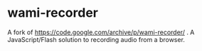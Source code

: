 # wami-recorder
A fork of https://code.google.com/archive/p/wami-recorder/ .  A JavaScript/Flash solution to recording audio from a browser. 
